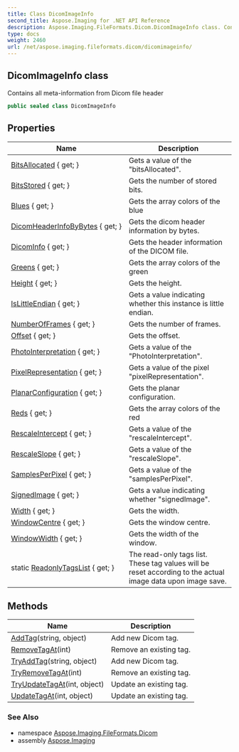 ```yaml
---
title: Class DicomImageInfo
second_title: Aspose.Imaging for .NET API Reference
description: Aspose.Imaging.FileFormats.Dicom.DicomImageInfo class. Contains all metainformation from Dicom file header
type: docs
weight: 2460
url: /net/aspose.imaging.fileformats.dicom/dicomimageinfo/
---
```

## DicomImageInfo class

Contains all meta-information from Dicom file header

```csharp
public sealed class DicomImageInfo
```

## Properties

| Name | Description |
| --- | --- |
| [BitsAllocated](../../aspose.imaging.fileformats.dicom/dicomimageinfo/bitsallocated/) { get; } | Gets a value of the "bitsAllocated". |
| [BitsStored](../../aspose.imaging.fileformats.dicom/dicomimageinfo/bitsstored/) { get; } | Gets the number of stored bits. |
| [Blues](../../aspose.imaging.fileformats.dicom/dicomimageinfo/blues/) { get; } | Gets the array colors of the blue |
| [DicomHeaderInfoByBytes](../../aspose.imaging.fileformats.dicom/dicomimageinfo/dicomheaderinfobybytes/) { get; } | Gets the dicom header information by bytes. |
| [DicomInfo](../../aspose.imaging.fileformats.dicom/dicomimageinfo/dicominfo/) { get; } | Gets the header information of the DICOM file. |
| [Greens](../../aspose.imaging.fileformats.dicom/dicomimageinfo/greens/) { get; } | Gets the array colors of the green |
| [Height](../../aspose.imaging.fileformats.dicom/dicomimageinfo/height/) { get; } | Gets the height. |
| [IsLittleEndian](../../aspose.imaging.fileformats.dicom/dicomimageinfo/islittleendian/) { get; } | Gets a value indicating whether this instance is little endian. |
| [NumberOfFrames](../../aspose.imaging.fileformats.dicom/dicomimageinfo/numberofframes/) { get; } | Gets the number of frames. |
| [Offset](../../aspose.imaging.fileformats.dicom/dicomimageinfo/offset/) { get; } | Gets the offset. |
| [PhotoInterpretation](../../aspose.imaging.fileformats.dicom/dicomimageinfo/photointerpretation/) { get; } | Gets a value of the "PhotoInterpretation". |
| [PixelRepresentation](../../aspose.imaging.fileformats.dicom/dicomimageinfo/pixelrepresentation/) { get; } | Gets a value of the pixel "pixelRepresentation". |
| [PlanarConfiguration](../../aspose.imaging.fileformats.dicom/dicomimageinfo/planarconfiguration/) { get; } | Gets the planar configuration. |
| [Reds](../../aspose.imaging.fileformats.dicom/dicomimageinfo/reds/) { get; } | Gets the array colors of the red |
| [RescaleIntercept](../../aspose.imaging.fileformats.dicom/dicomimageinfo/rescaleintercept/) { get; } | Gets a value of the "rescaleIntercept". |
| [RescaleSlope](../../aspose.imaging.fileformats.dicom/dicomimageinfo/rescaleslope/) { get; } | Gets a value of the "rescaleSlope". |
| [SamplesPerPixel](../../aspose.imaging.fileformats.dicom/dicomimageinfo/samplesperpixel/) { get; } | Gets a value of the "samplesPerPixel". |
| [SignedImage](../../aspose.imaging.fileformats.dicom/dicomimageinfo/signedimage/) { get; } | Gets a value indicating whether "signedImage". |
| [Width](../../aspose.imaging.fileformats.dicom/dicomimageinfo/width/) { get; } | Gets the width. |
| [WindowCentre](../../aspose.imaging.fileformats.dicom/dicomimageinfo/windowcentre/) { get; } | Gets the window centre. |
| [WindowWidth](../../aspose.imaging.fileformats.dicom/dicomimageinfo/windowwidth/) { get; } | Gets the width of the window. |
| static [ReadonlyTagsList](../../aspose.imaging.fileformats.dicom/dicomimageinfo/readonlytagslist/) { get; } | The read-only tags list. These tag values will be reset according to the actual image data upon image save. |

## Methods

| Name | Description |
| --- | --- |
| [AddTag](../../aspose.imaging.fileformats.dicom/dicomimageinfo/addtag/)(string, object) | Add new Dicom tag. |
| [RemoveTagAt](../../aspose.imaging.fileformats.dicom/dicomimageinfo/removetagat/)(int) | Remove an existing tag. |
| [TryAddTag](../../aspose.imaging.fileformats.dicom/dicomimageinfo/tryaddtag/)(string, object) | Add new Dicom tag. |
| [TryRemoveTagAt](../../aspose.imaging.fileformats.dicom/dicomimageinfo/tryremovetagat/)(int) | Remove an existing tag. |
| [TryUpdateTagAt](../../aspose.imaging.fileformats.dicom/dicomimageinfo/tryupdatetagat/)(int, object) | Update an existing tag. |
| [UpdateTagAt](../../aspose.imaging.fileformats.dicom/dicomimageinfo/updatetagat/)(int, object) | Update an existing tag. |

### See Also

* namespace [Aspose.Imaging.FileFormats.Dicom](../../aspose.imaging.fileformats.dicom/)
* assembly [Aspose.Imaging](../../)


